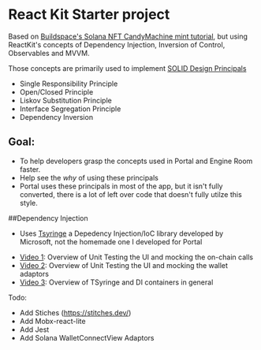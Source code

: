 
# React Kit Starter project

Based on [Buildspace's Solana NFT CandyMachine mint tutorial](https://app.buildspace.so/projects/CO77556be5-25e9-49dd-a799-91a2fc29520e), but using ReactKit's
concepts of Dependency Injection, Inversion of Control, Observables and MVVM.

Those concepts are primarily used to implement [SOLID Design Principals](https://stackify.com/solid-design-principles/)

* Single Responsibility Principle
* Open/Closed Principle
* Liskov Substitution Principle
* Interface Segregation Principle
* Dependency Inversion

## Goal:

* To help developers grasp the concepts used in Portal and Engine Room faster.
* Help see the _why_ of using these principals
* Portal uses these principals in most of the app, but it isn't fully converted, there is a lot of left over code that doesn't fully utilze this style.

##Dependency Injection
* Uses [Tsyringe](https://github.com/microsoft/tsyringe) a Depedency Injection/IoC library developed by Microsoft, not the homemade one I developed for Portal
- [Video 1](https://capture.dropbox.com/K6alm5GMjKJ27OVx): Overview of Unit Testing the UI and mocking the on-chain calls 
- [Video 2](https://capture.dropbox.com/LDwgA8p6ox8duHHB): Overview of Unit Testing the UI and mocking the wallet adaptors
- [Video 3](https://capture.dropbox.com/ogOmfo8hG9xnOq8z): Overview of TSyringe and DI containers in general

Todo:
* Add Stiches (https://stitches.dev/)
* Add Mobx-react-lite
* Add Jest
* Add Solana WalletConnectView Adaptors